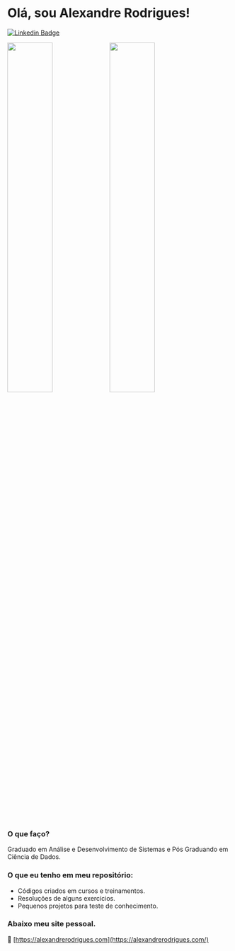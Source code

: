 # Olá, sou Alexandre Rodrigues!

[![Linkedin Badge](https://img.shields.io/badge/-LinkedIn-blue?style=flat-square&logo=Linkedin&logoColor=white&link=https://www.linkedin.com/in/alxrds/)](https://www.linkedin.com/in/alxrds/)
<div>
 <img height="45%" src="https://github-readme-stats.vercel.app/api?username=alxrds&show_icons=true&theme=blue-green&include_all_commits=true&count_private=true"/>
 <img height="45%" src="https://github-readme-stats.vercel.app/api/top-langs/?username=alxrds&layout=compact&langs_count=7&theme=blue-green"/>
</div>

### O que faço?
Graduado em Análise e Desenvolvimento de Sistemas e
Pós Graduando em Ciência de Dados.

### O que eu tenho em meu repositório:

 - Códigos criados em cursos e treinamentos.
 - Resoluções de alguns exercícios.
 - Pequenos projetos para teste de conhecimento.


### Abaixo meu site pessoal.
:link: [https://alexandrerodrigues.com](https://alexandrerodrigues.com/)

